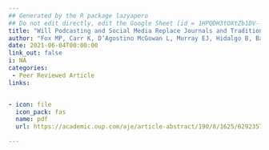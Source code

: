 ```yaml
---
## Generated by the R package lazyapero
## Do not edit directly, edit the Google Sheet [id = 1HPQDH3tOXtZb1DV--8wR9CKAzUz5aywWc2vM3OQ5SrU]
title: "Will Podcasting and Social Media Replace Journals and Traditional Science Communication? No, but..."
author: "Fox MP, Carr K, D’Agostino McGowan L, Murray EJ, Hidalgo B, Banack HR"
date: 2021-06-04T00:00:00
link_out: false
i: NA
categories:
 - Peer Reviewed Article
links:


- icon: file
  icon_pack: fas
  name: pdf
  url: https://academic.oup.com/aje/article-abstract/190/8/1625/6292357

---
```




